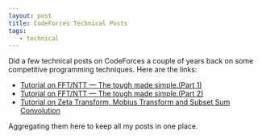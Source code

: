 ```yaml
---
layout: post
title: CodeForces Technical Posts
tags:
   - technical
---
```


Did a few technical posts on CodeForces a couple of years back on some competitive programming techniques. Here are the links:

- [Tutorial on FFT/NTT — The tough made simple.(Part 1)](https://codeforces.com/blog/entry/43499)
- [Tutorial on FFT/NTT — The tough made simple.(Part 2)](https://codeforces.com/blog/entry/48798)
- [Tutorial on Zeta Transform, Mobius Transform and Subset Sum Convolution](https://codeforces.com/blog/entry/72488)

Aggregating them here to keep all my posts in one place. 
